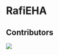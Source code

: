 # RafiEHA

## Contributors
[![](https://github.com/Rafiatu.png?size=50)](https://github.com/Rafiatu)
